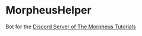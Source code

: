 # MorpheusHelper
Bot for the [Discord Server of The Morpheus Tutorials](https://discord.gg/b89wc93)
